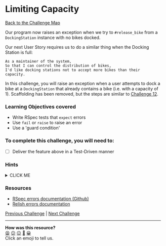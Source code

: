 # Limiting Capacity

[Back to the Challenge Map](0_challenge_map.md)

Our program now raises an exception when we try to `#release_bike` from a `DockingStation` instance with no bikes docked.

Our next User Story requires us to do a similar thing when the Docking Station is full:

```
As a maintainer of the system,
So that I can control the distribution of bikes,
I'd like docking stations not to accept more bikes than their capacity.
```

In this challenge, you will raise an exception when a user attempts to dock a bike at a `DockingStation` that already contains a bike (i.e. with a capacity of 1). Scaffolding has been removed, but the steps are similar to [Challenge 12](12_raising_exceptions.md).

### Learning Objectives covered
- Write RSpec tests that `expect` errors
- Use `fail` or `raise` to raise an error
- Use a 'guard condition'

### To complete this challenge, you will need to:

- [ ] Deliver the feature above in a Test-Driven manner

### Hints

<details><summary>CLICK ME</summary>
  <li>We now want to set a limit on the number of Bikes a DockingStation can hold, but right now we don't know what that limit should be.  For now, lets keep things simple and assume that the limit should be one Bike.</li>
  <li>No error - no surprises there.  Now write a matching unit test - this is likely to look similar to the test you wrote in the last step.  Once you have a failing test, get it to pass!</li>
</details>

### Resources

- [RSpec errors documentation (Github)](https://github.com/rspec/rspec-expectations#expecting-errors)
- [Relish errors documentation](http://www.relishapp.com/rspec/rspec-expectations/v/3-3/docs/built-in-matchers/raise-error-matcher)

[Previous Challenge](9_raising_exceptions.md) | [Next Challenge](11_complex_attributes.md)

<!-- BEGIN GENERATED SECTION DO NOT EDIT -->

---

**How was this resource?**  
[😫](https://airtable.com/shrUJ3t7KLMqVRFKR?prefill_Repository=makersacademy/course&prefill_File=boris_bikes_fast_track/10_limiting_capacity.md&prefill_Sentiment=😫) [😕](https://airtable.com/shrUJ3t7KLMqVRFKR?prefill_Repository=makersacademy/course&prefill_File=boris_bikes_fast_track/10_limiting_capacity.md&prefill_Sentiment=😕) [😐](https://airtable.com/shrUJ3t7KLMqVRFKR?prefill_Repository=makersacademy/course&prefill_File=boris_bikes_fast_track/10_limiting_capacity.md&prefill_Sentiment=😐) [🙂](https://airtable.com/shrUJ3t7KLMqVRFKR?prefill_Repository=makersacademy/course&prefill_File=boris_bikes_fast_track/10_limiting_capacity.md&prefill_Sentiment=🙂) [😀](https://airtable.com/shrUJ3t7KLMqVRFKR?prefill_Repository=makersacademy/course&prefill_File=boris_bikes_fast_track/10_limiting_capacity.md&prefill_Sentiment=😀)  
Click an emoji to tell us.

<!-- END GENERATED SECTION DO NOT EDIT -->
